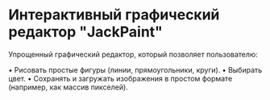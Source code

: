 # Интерактивный графический редактор "JackPaint"
Упрощенный графический редактор, который позволяет пользователю:

•   Рисовать простые фигуры (линии, прямоугольники, круги).
•   Выбирать цвет.
•   Сохранять и загружать изображения в простом формате (например, как массив пикселей).
